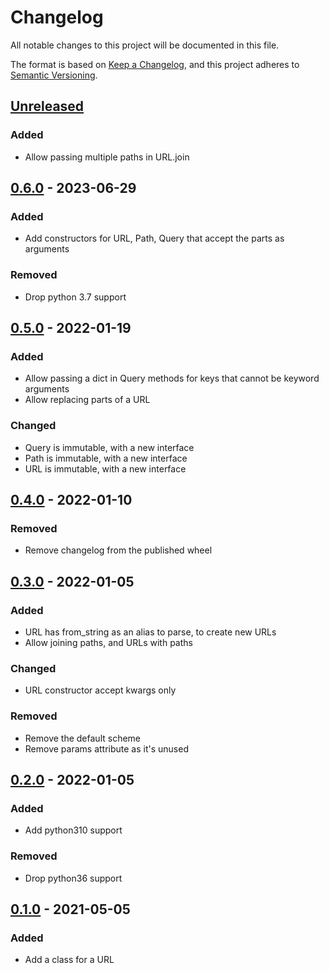 # Changelog

All notable changes to this project will be documented in this file.

The format is based on [Keep a Changelog], and this project adheres to [Semantic Versioning].

## [Unreleased]

### Added

-   Allow passing multiple paths in URL.join

## [0.6.0] - 2023-06-29

### Added

-   Add constructors for URL, Path, Query that accept the parts as
    arguments

### Removed

-   Drop python 3.7 support

## [0.5.0] - 2022-01-19

### Added

-   Allow passing a dict in Query methods for keys that cannot be
    keyword arguments
-   Allow replacing parts of a URL

### Changed

-   Query is immutable, with a new interface
-   Path is immutable, with a new interface
-   URL is immutable, with a new interface

## [0.4.0] - 2022-01-10

### Removed

-   Remove changelog from the published wheel

## [0.3.0] - 2022-01-05

### Added

-   URL has from_string as an alias to parse, to create new URLs
-   Allow joining paths, and URLs with paths

### Changed

-   URL constructor accept kwargs only

### Removed

-   Remove the default scheme
-   Remove params attribute as it\'s unused

## [0.2.0] - 2022-01-05

### Added

-   Add python310 support

### Removed

-   Drop python36 support

## [0.1.0] - 2021-05-05

### Added

-   Add a class for a URL

[Keep a Changelog]: https://keepachangelog.com/en/1.0.0/
[Semantic Versioning]: https://semver.org/spec/v2.0.0.html
[Unreleased]: https://github.com/spapanik/pathurl/compare/v0.6.0...main
[0.6.0]: https://github.com/spapanik/pathurl/compare/v0.5.0...0.6.0
[0.5.0]: https://github.com/spapanik/pathurl/compare/v0.4.0...0.5.0
[0.4.0]: https://github.com/spapanik/pathurl/compare/v0.3.0...0.4.0
[0.3.0]: https://github.com/spapanik/pathurl/compare/v0.2.0...0.3.0
[0.2.0]: https://github.com/spapanik/pathurl/compare/v0.1.0...0.2.0
[0.1.0]: https://github.com/spapanik/pathurl/releases/tag/v0.1.0
